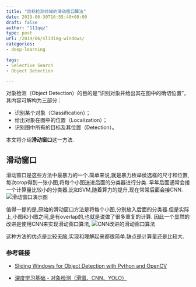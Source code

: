 ```yaml
---
title: "目标检测领域的滑动窗口算法"
date: 2019-06-30T16:55:40+08:00
draft: false
author: "111qqz"
type: post
url: /2019/06/sliding-windows/
categories:
- deep-learning

tags:
- Selective Search
- Object Detection

---
```


对象检测（Object Detection）的目的是”识别对象并给出其在图中的确切位置”，其内容可解构为三部分：

- 识别某个对象（Classification）；
- 给出对象在图中的位置（Localization）；
- 识别图中所有的目标及其位置（Detection）。

本文将介绍**滑动窗口**这一方法.

## 滑动窗口 

滑动窗口是这些方法中最暴力的一个.简单来说,就是暴力枚举侯选框的尺寸和位置,每次crop得到一张小图,将每个小图送进后面的分类器进行分类.
早年后面通常会接一个计算量比较小的分类器,比如SVM,随着算力的提升,现在常常后面会接CNN.
![滑动窗口演示图](https://www.pyimagesearch.com/wp-content/uploads/2015/03/sliding-window-animated-adrian.gif)

值得一提的是,原始的滑动窗口方法是将每个小图,分别放入后面的分类器.但是实际上,小图和小图之间,是有overlap的,也就是说做了很多重复的计算.
因此一个显然的改进是使用CNN来实现滑动窗口算法,
![CNN改进的滑动窗口算法](https://i.loli.net/2019/06/30/5d18813fdfecb83703.png)

这种方法的优点是比较无脑,实现和理解起来都很简单.缺点是计算量还是比较大.





### 参考链接
-  [Sliding Windows for Object Detection with Python and OpenCV](https://www.pyimagesearch.com/2015/03/23/sliding-windows-for-object-detection-with-python-and-opencv/)

- [深度学习基础 - 对象检测（滑窗、CNN、YOLO）](https://pnyuan.github.io/blog/ml_practice/%E6%B7%B1%E5%BA%A6%E5%AD%A6%E4%B9%A0%E5%9F%BA%E7%A1%80%20-%20%E5%AF%B9%E8%B1%A1%E6%A3%80%E6%B5%8B%EF%BC%88CNN+%E6%BB%91%E7%AA%97+YOLO%EF%BC%89/)








